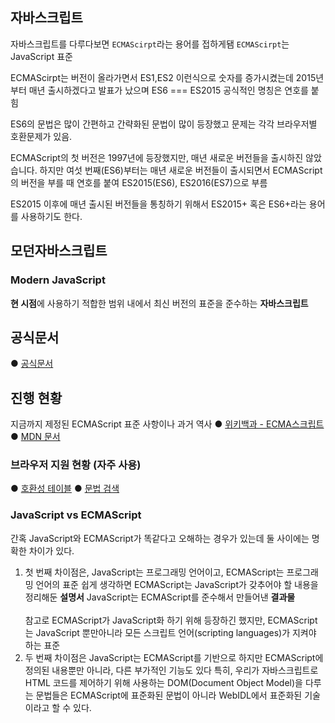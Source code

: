 ## 자바스크립트 
자바스크립트를 다루다보면 <code>ECMAScirpt</code>라는 용어를 접하게됌
<code>ECMAScirpt</code>는 JavaScript 표준 
<br/>

ECMAScirpt는 버전이 올라가면서 ES1,ES2 이런식으로 숫자를 증가시켰는데
2015년부터 매년 출시하겠다고 발표가 났으며 ES6 === ES2015 공식적인 명칭은 연호를 붙힘

ES6의 문법은 많이 간편하고 간략화된 문법이 많이 등장했고 
문제는 각각 브라우저별 호환문제가 있음.

ECMAScript의 첫 버전은 1997년에 등장했지만, 매년 새로운 버전들을 출시하진 않았습니다. 
하지만 여섯 번째(ES6)부터는 매년 새로운 버전들이 출시되면서 ECMAScript의 버전을 부를 때 연호를 붙여 ES2015(ES6), ES2016(ES7)으로 부름

 ES2015 이후에 매년 출시된 버전들을 통칭하기 위해서 ES2015+ 혹은 ES6+라는 용어를 사용하기도 한다.

## 모던자바스크립트
### Modern JavaScript

<b>현 시점</b>에 사용하기 적합한 범위 내에서 최신 버전의 표준을 준수하는 <b>자바스크립트</b>

## 공식문서
● [공식문서](https://www.ecma-international.org/publications-and-standards/standards/ecma-262/)

## 진행 현황
지금까지 제정된 ECMAScript 표준 사항이나 과거 역사
● [위키백과 - ECMA스크립트](https://ko.wikipedia.org/wiki/ECMA%EC%8A%A4%ED%81%AC%EB%A6%BD%ED%8A%B8)
● [MDN 문서](https://developer.mozilla.org/ko/docs/Web/JavaScript/Language_Resources)


### 브라우저 지원 현황 (자주 사용)
● [호환성 테이블](http://kangax.github.io/compat-table/es6/)
● [문법 검색](https://developer.mozilla.org/ko/docs/Web/JavaScript/)


###  JavaScript vs ECMAScript
간혹 JavaScript와 ECMAScript가 똑같다고 오해하는 경우가 있는데 둘 사이에는 명확한 차이가 있다.<br/>

<ol>
    <li>
    첫 번째 차이점은, JavaScript는 프로그래밍 언어이고, ECMAScript는 프로그래밍 언어의 표준 쉽게 생각하면 ECMAScript는 JavaScript가 갖추어야 할 내용을 정리해둔 <b>설명서</b> JavaScript는 ECMAScript를 준수해서 만들어낸 <b>결과물</b>
    </li><br/>
    참고로 ECMAScript가 JavaScript화 하기 위해 등장하긴 했지만, ECMAScript는 JavaScript 뿐만아니라 모든 스크립트 언어(scripting languages)가 지켜야 하는 표준
    <br/>
    <li>두 번째 차이점은 JavaScript는 ECMAScript를 기반으로 하지만 ECMAScript에 정의된 내용뿐만 아니라, 다른 부가적인 기능도 있다 특히, 우리가 자바스크립트로 HTML 코드를 제어하기 위해 사용하는 DOM(Document Object Model)을 다루는 문법들은 ECMAScript에 표준화된 문법이 아니라 WebIDL에서 표준화된 기술이라고 할 수 있다.
    </li>
</ol>




